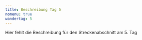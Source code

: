 ```yaml
---
title: Beschreibung Tag 5
nomenu: true
wandertag: 5
---
```



Hier fehlt die Beschreibung für den Streckenabschnitt am 5. Tag
